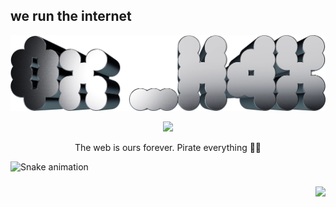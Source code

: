 ## we run the internet

<p align="center">
 <img src="render-header.webp" width="550" height="auto"> 
</p>
<p align="center">
  <a href="https://skillicons.dev">
    <img src="https://skillicons.dev/icons?i=aws,gcp,arch,kali,redhat,raspberrypi,cs,html,css,grafana,visualstudio,vscode,cloudflare,github,gitlab,js,dotnet,docker&perline=9" />
  </a>
</p>
<p align="center">
  The web is ours forever. Pirate everything 🏴‍☠️
</p>

<img src="https://raw.githubusercontent.com/0x-h4x/0x-h4x/output/snake.svg" alt="Snake animation" />

###

<div align="right">
  <img src="https://visitor-badge.laobi.icu/badge?page_id=0x-h4x.0x-h4x&left_color=black&right_color=darkgrey&left_text=You%20are%20visitor%20"  />
</div>

###
